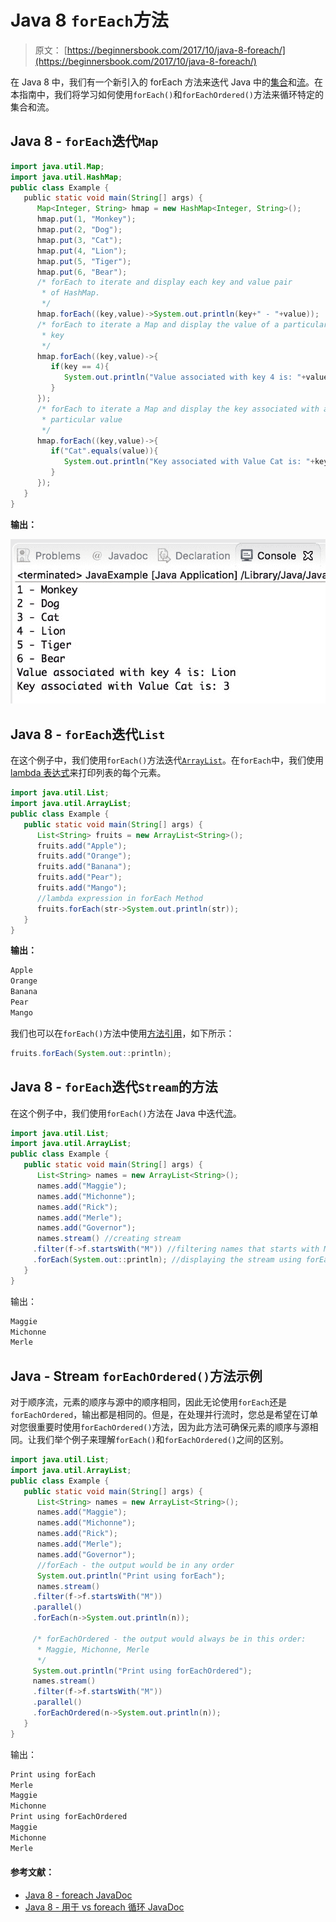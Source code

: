# Java 8 `forEach`方法

> 原文： [https://beginnersbook.com/2017/10/java-8-foreach/](https://beginnersbook.com/2017/10/java-8-foreach/)

在 Java 8 中，我们有一个新引入的 forEach 方法来迭代 Java 中的[集合](https://beginnersbook.com/java-collections-tutorials/)和[流](https://beginnersbook.com/2017/10/java-8-stream-tutorial/)。在本指南中，我们将学习如何使用`forEach()`和`forEachOrdered()`方法来循环特定的集合和流。

## Java 8 - `forEach`迭代`Map`

```java
import java.util.Map;
import java.util.HashMap;
public class Example {
   public static void main(String[] args) {
      Map<Integer, String> hmap = new HashMap<Integer, String>();
      hmap.put(1, "Monkey");
      hmap.put(2, "Dog"); 
      hmap.put(3, "Cat");  
      hmap.put(4, "Lion");   
      hmap.put(5, "Tiger");   
      hmap.put(6, "Bear");
      /* forEach to iterate and display each key and value pair
       * of HashMap.    
       */  
      hmap.forEach((key,value)->System.out.println(key+" - "+value));
      /* forEach to iterate a Map and display the value of a particular  
       * key     
       */ 
      hmap.forEach((key,value)->{ 
         if(key == 4){ 
            System.out.println("Value associated with key 4 is: "+value); 
         }  
      });    
      /* forEach to iterate a Map and display the key associated with a
       * particular value     
       */
      hmap.forEach((key,value)->{
         if("Cat".equals(value)){ 
            System.out.println("Key associated with Value Cat is: "+key);
         }
      }); 
   }
}
```

**输出：**

![java 8 foreach example](img/6b9debc36115f344b1cb219983ee8d88.jpg)

## Java 8 - `forEach`迭代`List`

在这个例子中，我们使用`forEach()`方法迭代[`ArrayList`](https://beginnersbook.com/2013/12/java-arraylist/)。在`forEach`中，我们使用[ lambda 表达式](https://beginnersbook.com/2017/10/java-lambda-expressions-tutorial-with-examples/)来打印列表的每个元素。

```java
import java.util.List;
import java.util.ArrayList;
public class Example {
   public static void main(String[] args) {
      List<String> fruits = new ArrayList<String>();
      fruits.add("Apple");
      fruits.add("Orange");
      fruits.add("Banana");
      fruits.add("Pear"); 
      fruits.add("Mango");
      //lambda expression in forEach Method 
      fruits.forEach(str->System.out.println(str));
   }
}
```

**输出：**

```java
Apple
Orange
Banana
Pear
Mango
```

我们也可以在`forEach()`方法中使用[方法引用](https://beginnersbook.com/2017/10/method-references-in-java-8/)，如下所示：

```java
fruits.forEach(System.out::println);
```

## Java 8 - `forEach`迭代`Stream`的方法

在这个例子中，我们使用`forEach()`方法在 Java 中迭代[流](https://beginnersbook.com/2017/10/java-8-stream-tutorial/)。

```java
import java.util.List;
import java.util.ArrayList;
public class Example {
   public static void main(String[] args) {
      List<String> names = new ArrayList<String>();
      names.add("Maggie");
      names.add("Michonne");
      names.add("Rick");
      names.add("Merle");
      names.add("Governor");
      names.stream() //creating stream 
     .filter(f->f.startsWith("M")) //filtering names that starts with M 
     .forEach(System.out::println); //displaying the stream using forEach
   }
}
```

输出：

```java
Maggie
Michonne
Merle
```

## Java - Stream `forEachOrdered()`方法示例

对于顺序流，元素的顺序与源中的顺序相同，因此无论使用`forEach`还是`forEachOrdered`，输出都是相同的。但是，在处理并行流时，您总是希望在订单对您很重要时使用`forEachOrdered()`方法，因为此方法可确保元素的顺序与源相同。让我们举个例子来理解`forEach()`和`forEachOrdered()`之间的区别。

```java
import java.util.List;
import java.util.ArrayList;
public class Example {
   public static void main(String[] args) {
      List<String> names = new ArrayList<String>();
      names.add("Maggie"); 
      names.add("Michonne");
      names.add("Rick");
      names.add("Merle");
      names.add("Governor"); 
      //forEach - the output would be in any order
      System.out.println("Print using forEach");
      names.stream() 
     .filter(f->f.startsWith("M"))
     .parallel() 
     .forEach(n->System.out.println(n)); 

     /* forEachOrdered - the output would always be in this order: 
      * Maggie, Michonne, Merle 
      */ 
     System.out.println("Print using forEachOrdered"); 
     names.stream()  
     .filter(f->f.startsWith("M"))  
     .parallel() 
     .forEachOrdered(n->System.out.println(n));
   }
}
```

输出：

```java
Print using forEach
Merle
Maggie
Michonne
Print using forEachOrdered
Maggie
Michonne
Merle
```

#### 参考文献：

*   [Java 8 - foreach JavaDoc](https://docs.oracle.com/javase/8/docs/api/java/util/Map.html#forEach-java.util.function.BiConsumer-)
*   [Java 8 - 用于 vs foreach 循环 JavaDoc](https://docs.oracle.com/javase/8/docs/technotes/guides/language/foreach.html)